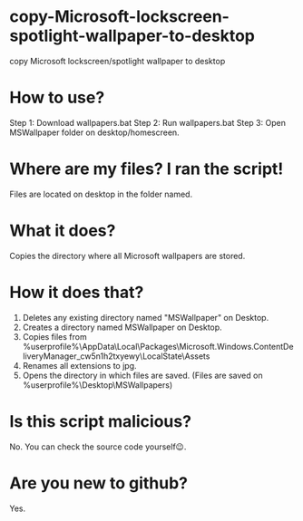 # copy-Microsoft-lockscreen-spotlight-wallpaper-to-desktop
copy Microsoft lockscreen/spotlight wallpaper to desktop

# How to use?
Step 1: Download wallpapers.bat
Step 2: Run wallpapers.bat
Step 3: Open MSWallpaper folder on  desktop/homescreen.

# Where are my files? I ran the script!
Files are located on desktop in the folder named. 

# What it does?
Copies the directory where all Microsoft wallpapers are stored.

# How it does that?
1. Deletes any existing directory named "MSWallpaper" on Desktop.
2. Creates a directory named MSWallpaper on Desktop.
3. Copies files from %userprofile%\AppData\Local\Packages\Microsoft.Windows.ContentDeliveryManager_cw5n1h2txyewy\LocalState\Assets
4. Renames all extensions to jpg.
5. Opens the directory in which files are saved. (Files are saved on %userprofile%\Desktop\MSWallpapers)

# Is this script malicious?
No. You can check the source code yourself😉.

# Are you new to github?
Yes.


